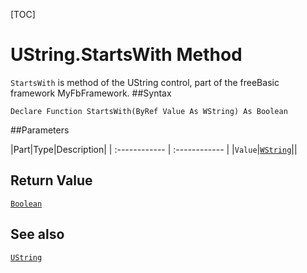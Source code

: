 [TOC]
# UString.StartsWith Method

`StartsWith` is method of the UString control, part of the freeBasic framework MyFbFramework.
##Syntax
```freeBasic
Declare Function StartsWith(ByRef Value As WString) As Boolean
```

##Parameters

|Part|Type|Description|
| :------------ | :------------ |
|`Value`|[`WString`]("https://www.freebasic.net/wiki/KeyPgWString")||

## Return Value
[`Boolean`]("https://www.freebasic.net/wiki/KeyPgBoolean")
## See also
[`UString`](UString.md)
